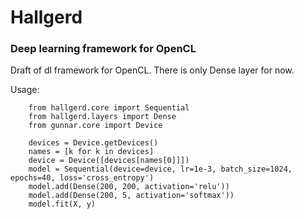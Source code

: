 # Hallgerd
### Deep learning framework for OpenCL

Draft of dl framework for OpenCL.
There is only Dense layer for now.

Usage:

        from hallgerd.core import Sequential
        from hallgerd.layers import Dense
        from gunnar.core import Device
        
        devices = Device.getDevices()
        names = [k for k in devices]
        device = Device([devices[names[0]]])
        model = Sequential(device=device, lr=1e-3, batch_size=1024, epochs=40, loss='cross_entropy')
        model.add(Dense(200, 200, activation='relu'))
        model.add(Dense(200, 5, activation='softmax'))
        model.fit(X, y) 